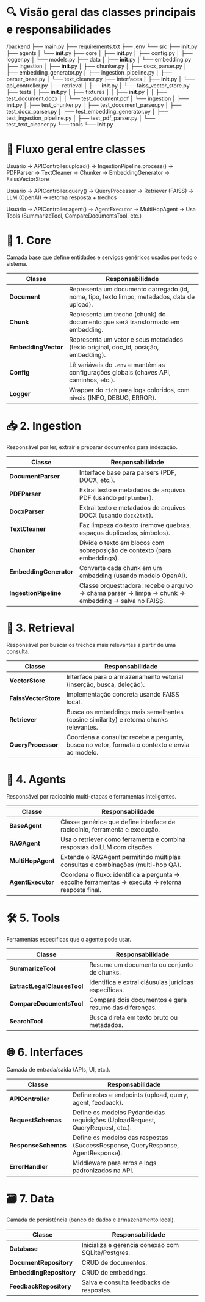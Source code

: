 
# 🔍 Visão geral das classes principais e responsabilidades

/backend
├── main.py
├── requirements.txt
├── .env
└── src
    ├── __init__.py
    ├── agents
    │   └── __init__.py
    ├── core
    │   ├── __init__.py
    │   ├── config.py
    │   ├── logger.py
    │   └── models.py
    ├── data
    │   ├── __init__.py
    │   └── embedding.py
    ├── ingestion
    │   ├── __init__.py
    │   ├── chunker.py
    │   ├── docx_parser.py
    │   ├── embedding_generator.py
    │   ├── ingestion_pipeline.py
    │   ├── parser_base.py
    │   └── text_cleaner.py
    ├── interfaces
    │   ├── __init__.py
    │   └── api_controller.py
    ├── retrieval
    │   ├── __init__.py
    │   └── faiss_vector_store.py
    ├── tests
    │   ├── __init__.py
    │   ├── fixtures
    │   │   ├── __init__.py
    │   │   ├── test_document.docx
    │   │   └── test_document.pdf
    │   └── ingestion
    │       ├── __init__.py
    │       ├── test_chunker.py
    │       ├── test_document_parser.py
    │       ├── test_docx_parser.py
    │       ├── test_embedding_generator.py
    │       ├── test_ingestion_pipeline.py
    │       ├── test_pdf_parser.py
    │       └── test_text_cleaner.py
    └── tools
        └── __init__.py

# 🔄 Fluxo geral entre classes

Usuário → APIController.upload()
        → IngestionPipeline.process()
            → PDFParser → TextCleaner → Chunker → EmbeddingGenerator → FaissVectorStore

Usuário → APIController.query()
        → QueryProcessor
            → Retriever (FAISS)
            → LLM (OpenAI)
            → retorna resposta + trechos

Usuário → APIController.agent()
        → AgentExecutor
            → MultiHopAgent
                → Usa Tools (SummarizeTool, CompareDocumentsTool, etc.)

# 🧩 1. Core

Camada base que define entidades e serviços genéricos usados por todo o sistema.

| Classe              | Responsabilidade                                                                            |
| ------------------- | ------------------------------------------------------------------------------------------- |
| **Document**        | Representa um documento carregado (id, nome, tipo, texto limpo, metadados, data de upload). |
| **Chunk**           | Representa um trecho (chunk) do documento que será transformado em embedding.               |
| **EmbeddingVector** | Representa um vetor e seus metadados (texto original, doc_id, posição, embedding).          |
| **Config**          | Lê variáveis do `.env` e mantém as configurações globais (chaves API, caminhos, etc.).      |
| **Logger**          | Wrapper do `rich` para logs coloridos, com níveis (INFO, DEBUG, ERROR).                     |

# 📥 2. Ingestion

Responsável por ler, extrair e preparar documentos para indexação.

| Classe                 | Responsabilidade                                                                                    |
| ---------------------- | --------------------------------------------------------------------------------------------------- |
| **DocumentParser**     | Interface base para parsers (PDF, DOCX, etc.).                                                      |
| **PDFParser**          | Extrai texto e metadados de arquivos PDF (usando `pdfplumber`).                                     |
| **DocxParser**         | Extrai texto e metadados de arquivos DOCX (usando `docx2txt`).                                      |
| **TextCleaner**        | Faz limpeza do texto (remove quebras, espaços duplicados, símbolos).                                |
| **Chunker**            | Divide o texto em blocos com sobreposição de contexto (para embeddings).                            |
| **EmbeddingGenerator** | Converte cada chunk em um embedding (usando modelo OpenAI).                                         |
| **IngestionPipeline**  | Classe orquestradora: recebe o arquivo → chama parser → limpa → chunk → embedding → salva no FAISS. |

# 🧠 3. Retrieval

Responsável por buscar os trechos mais relevantes a partir de uma consulta.

| Classe               | Responsabilidade                                                                              |
| -------------------- | --------------------------------------------------------------------------------------------- |
| **VectorStore**      | Interface para o armazenamento vetorial (inserção, busca, deleção).                           |
| **FaissVectorStore** | Implementação concreta usando FAISS local.                                                    |
| **Retriever**        | Busca os embeddings mais semelhantes (cosine similarity) e retorna chunks relevantes.         |
| **QueryProcessor**   | Coordena a consulta: recebe a pergunta, busca no vetor, formata o contexto e envia ao modelo. |

# 🤖 4. Agents

Responsável por raciocínio multi-etapas e ferramentas inteligentes.

| Classe            | Responsabilidade                                                                                  |
| ----------------- | ------------------------------------------------------------------------------------------------- |
| **BaseAgent**     | Classe genérica que define interface de raciocínio, ferramenta e execução.                        |
| **RAGAgent**      | Usa o retriever como ferramenta e combina respostas do LLM com citações.                          |
| **MultiHopAgent** | Extende o RAGAgent permitindo múltiplas consultas e combinações (multi-hop QA).                   |
| **AgentExecutor** | Coordena o fluxo: identifica a pergunta → escolhe ferramentas → executa → retorna resposta final. |

# 🛠️ 5. Tools

Ferramentas específicas que o agente pode usar.

| Classe                      | Responsabilidade                                      |
| --------------------------- | ----------------------------------------------------- |
| **SummarizeTool**           | Resume um documento ou conjunto de chunks.            |
| **ExtractLegalClausesTool** | Identifica e extrai cláusulas jurídicas específicas.  |
| **CompareDocumentsTool**    | Compara dois documentos e gera resumo das diferenças. |
| **SearchTool**              | Busca direta em texto bruto ou metadados.             |

# 🌐 6. Interfaces

Camada de entrada/saída (APIs, UI, etc.).

| Classe              | Responsabilidade                                                                 |
| ------------------- | -------------------------------------------------------------------------------- |
| **APIController**   | Define rotas e endpoints (upload, query, agent, feedback).                       |
| **RequestSchemas**  | Define os modelos Pydantic das requisições (UploadRequest, QueryRequest, etc.).  |
| **ResponseSchemas** | Define os modelos das respostas (SuccessResponse, QueryResponse, AgentResponse). |
| **ErrorHandler**    | Middleware para erros e logs padronizados na API.                                |

# 🗃️ 7. Data

Camada de persistência (banco de dados e armazenamento local).

| Classe                  | Responsabilidade                                   |
| ----------------------- | -------------------------------------------------- |
| **Database**            | Inicializa e gerencia conexão com SQLite/Postgres. |
| **DocumentRepository**  | CRUD de documentos.                                |
| **EmbeddingRepository** | CRUD de embeddings.                                |
| **FeedbackRepository**  | Salva e consulta feedbacks de respostas.           |